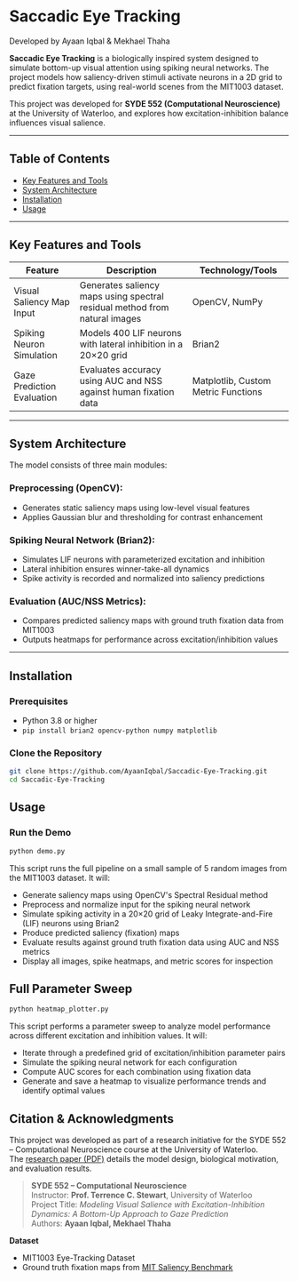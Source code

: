 # Saccadic Eye Tracking  
Developed by Ayaan Iqbal & Mekhael Thaha

**Saccadic Eye Tracking** is a biologically inspired system designed to simulate bottom-up visual attention using spiking neural networks. The project models how saliency-driven stimuli activate neurons in a 2D grid to predict fixation targets, using real-world scenes from the MIT1003 dataset.

This project was developed for **SYDE 552 (Computational Neuroscience)** at the University of Waterloo, and explores how excitation-inhibition balance influences visual salience.

---

## Table of Contents  
- [Key Features and Tools](#key-features-and-tools)  
- [System Architecture](#system-architecture)  
- [Installation](#installation)  
- [Usage](#usage)  

---

## Key Features and Tools  

| Feature                      | Description                                                                 | Technology/Tools                     |
|-----------------------------|-----------------------------------------------------------------------------|--------------------------------------|
| Visual Saliency Map Input   | Generates saliency maps using spectral residual method from natural images | OpenCV, NumPy                        |
| Spiking Neuron Simulation   | Models 400 LIF neurons with lateral inhibition in a 20×20 grid              | Brian2                               |
| Gaze Prediction Evaluation  | Evaluates accuracy using AUC and NSS against human fixation data            | Matplotlib, Custom Metric Functions  |

---

## System Architecture  

The model consists of three main modules:

### Preprocessing (OpenCV):  
- Generates static saliency maps using low-level visual features  
- Applies Gaussian blur and thresholding for contrast enhancement  

### Spiking Neural Network (Brian2):  
- Simulates LIF neurons with parameterized excitation and inhibition  
- Lateral inhibition ensures winner-take-all dynamics  
- Spike activity is recorded and normalized into saliency predictions  

### Evaluation (AUC/NSS Metrics):  
- Compares predicted saliency maps with ground truth fixation data from MIT1003  
- Outputs heatmaps for performance across excitation/inhibition values  

---

## Installation  

### Prerequisites  
- Python 3.8 or higher  
- `pip install brian2 opencv-python numpy matplotlib`

### Clone the Repository  
```bash
git clone https://github.com/AyaanIqbal/Saccadic-Eye-Tracking.git
cd Saccadic-Eye-Tracking
```

## Usage

### Run the Demo  
```bash
python demo.py
```
This script runs the full pipeline on a small sample of 5 random images from the MIT1003 dataset. It will:
- Generate saliency maps using OpenCV's Spectral Residual method
- Preprocess and normalize input for the spiking neural network
- Simulate spiking activity in a 20×20 grid of Leaky Integrate-and-Fire (LIF) neurons using Brian2
- Produce predicted saliency (fixation) maps
- Evaluate results against ground truth fixation data using AUC and NSS metrics
- Display all images, spike heatmaps, and metric scores for inspection

## Full Parameter Sweep
```bash
python heatmap_plotter.py
```
This script performs a parameter sweep to analyze model performance across different excitation and inhibition values. It will:
- Iterate through a predefined grid of excitation/inhibition parameter pairs
- Simulate the spiking neural network for each configuration
- Compute AUC scores for each combination using fixation data
- Generate and save a heatmap to visualize performance trends and identify optimal values

## Citation & Acknowledgments

This project was developed as part of a research initiative for the SYDE 552 – Computational Neuroscience course at the University of Waterloo.  
The [research paper (PDF)](docs/SYDE%20552%20Final%20Project.pdf) details the model design, biological motivation, and evaluation results.

> **SYDE 552 – Computational Neuroscience**  
> Instructor: **Prof. Terrence C. Stewart**, University of Waterloo  
> Project Title: _Modeling Visual Salience with Excitation-Inhibition Dynamics: A Bottom-Up Approach to Gaze Prediction_  
> Authors: **Ayaan Iqbal, Mekhael Thaha**



**Dataset**

- MIT1003 Eye-Tracking Dataset  
- Ground truth fixation maps from [MIT Saliency Benchmark](http://saliency.mit.edu/datasets.html)


